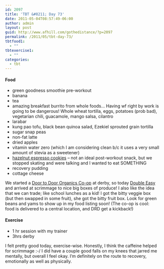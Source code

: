 ```yaml
---
id: 2097
title: 'TBT &#8211; Day 73'
date: 2011-05-04T08:57:49-06:00
author: admin
layout: post
guid: http://www.afhill.com/gothedistance/?p=2097
permalink: /2011/05/tbt-day-73/
tbtfood1:
  - ""
tbtexercise1:
  - ""
categories:
  - tbt
---
```

#### Food

  * green goodness smoothie pre-workout
  * banana
  * tea
  * amazing breakfast burrito from whole foods&#8230; Having wf right by work is going to be dangerous! Whole wheat tortilla, eggs, potatoes (prob bad), vegetarian chili, guacamole, mango salsa, cilantro
  * larabar
  * kung pao tofu, black bean quinoa salad, Ezekiel sprouted grain tortilla
  * sugar snap peas
  * non-fat latte
  * dried apples
  * vitamin water zero (which I am considering clean b/c it uses a very small amount of stevia as a sweetener)
  * [hazelnut espresso cookies](http://www.eatcleandiet.com/food_and_recipes/clean_recipe/hazelnut_espresso_cookies.aspx) &#8211; not an ideal post-workout snack, but we stopped skating and were talking and I wanted to eat SOMETHING
  * recovery pudding
  * cottage cheese

We started a [Door to Door Organics Co-op](http://colorado.doortodoororganics.com/about/coop_faq.php) at derby, so today [Double Easy](http://yinanpants.wordpress.com) and arrived at scrimmage to nice big boxes of produce! I also like the idea that we can trade; like school lunches as a kid! I got the bitty veggie box (but then swapped in some fruit), she got the bitty fruit box. Look for green beans and yams to show up in my food listing soon! (The co-op is cool: food is delivered to a central location, and DRD get a kickback!)

#### Exercise

  * 1 hr session with my trainer
  * 3hrs derby

I felt pretty good today, exercise-wise. Honestly, I think the caffeine helped for scrimmage :-/ I did have a couple good falls on my knees that jarred me mentally, but overall I feel okay. I&#8217;m definitely on the route to recovery, emotionally as well as physically.